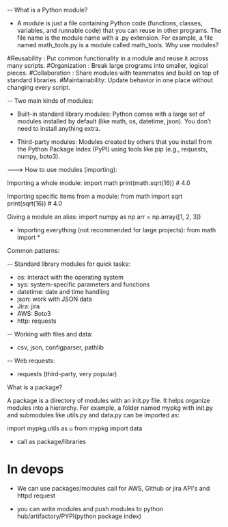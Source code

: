 -- What is a Python module?

- A module is just a file containing Python code (functions, classes, variables, and runnable code) that you can reuse in other programs.
The file name is the module name with a .py extension. For example, a file named math_tools.py is a module called math_tools.
Why use modules?

#Reusability    : Put common functionality in a module and reuse it across many scripts.
#Organization   : Break large programs into smaller, logical pieces.
#Collaboration  : Share modules with teammates and build on top of standard libraries.
#Maintainability: Update behavior in one place without changing every script.


-- Two main kinds of modules:

- Built-in standard library modules: Python comes with a large set of modules installed by default (like math, os, datetime, json). You don’t need to install anything extra.

- Third-party modules: Modules created by others that you install from the Python Package Index (PyPI) using tools like pip (e.g., requests, numpy, boto3).


---> How to use modules (importing):

Importing a whole module:
        import math
        print(math.sqrt(16)) # 4.0

Importing specific items from a module:
        from math import sqrt
        print(sqrt(16)) # 4.0

Giving a module an alias:
        import numpy as np
        arr = np.array([1, 2, 3])


- Importing everything (not recommended for large projects):
from math import *


Common patterns:

-- Standard library modules for quick tasks:
- os: interact with the operating system
- sys: system-specific parameters and functions
- datetime: date and time handling
- json: work with JSON data
- Jira: jira
- AWS: Boto3
- http: requests

-- Working with files and data:
- csv, json, configparser, pathlib

-- Web requests:
- requests (third-party, very popular)


What is a package?

A package is a directory of modules with an init.py file. It helps organize modules into a hierarchy. For example, a folder named mypkg with init.py and submodules like utils.py and data.py can be imported as:

import mypkg.utils as u
from mypkg import data

- call as package/libraries

# In devops
- We can use packages/modules
call for AWS, Github or jira API's and httpd request

- you can write modules and push modules to python hub/artifactory/PYPI(python package index)